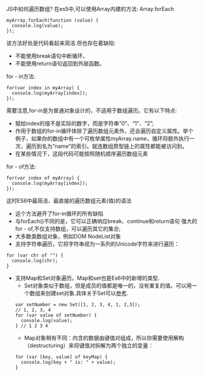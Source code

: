 JS中如何遍历数组?
在es5中,可以使用Array内建的方法: Array.forEach
```
myArray.forEach(function (value) {
  console.log(value);
});
```
该方法好处是代码看起来简洁.但也存在着缺陷:
  - 不能使用break语句中断循环，
  - 不能使用return语句返回到外层函数。

for - in方法:
```
for(var index in myArray) {
  console.log(myArray[index]);
});
```
需要注意,for-in是为普通对象设计的，不适用于数组遍历。它有以下特点:
  - 赋给index的值不是实际的数字，而是字符串“0”、“1”、“2”;
  - 作用于数组的for-in循环体除了遍历数组元素外，还会遍历自定义属性。举个例子，如果你的数组中有一个可枚举属性myArray.name，循环将额外执行一次，遍历到名为“name”的索引。就连数组原型链上的属性都能被访问到。
  - 在某些情况下，这段代码可能按照随机顺序遍历数组元素

for - of方法:
```
for(var index of myArray) {
  console.log(myArray[index]);
});
```
这时ES6中最简洁、最直接的遍历数组元素(值)的语法
  - 这个方法避开了for-in循环的所有缺陷
  - 与forEach()不同的是，它可以正确响应break、continue和return语句
强大的 for - of,不仅支持数组，可以遍历其它的集合;
  - 大多数类数组对象，例如DOM NodeList对象
  - 支持字符串遍历，它将字符串视为一系列的Unicode字符来进行遍历：
  ```
  for (var chr of "") {
    console.log(chr); 
  }
  ```
  - 支持Map和Set对象遍历。Map和set也是Es6中的新增的类型.
    - Set对象类似于数组，但是成员的值都是唯一的，没有重复的值。可以用一个数组来创建set对象.具体关于Set可以[参考](http://es6.ruanyifeng.com/#docs/set-map).
    ```
    var setNumber = new Set([1, 2, 3, 4, 1, 2,3]);
    // 1, 2, 3, 4
    for (var value of setNumber) {
      console.log(value);
    } // 1 2 3 4
    ```
    - Map对象稍有不同：内含的数据由键值对组成，所以你需要使用解构（destructuring）来将键值对拆解为两个独立的变量：
    ```
    for (var [key, value] of keyMap) {
      console.log(key + " is: " + value);
    }
    ```
